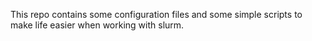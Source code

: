 This repo contains some configuration files and some simple scripts to make life easier when working with slurm. 
